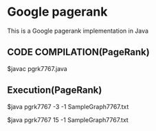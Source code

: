# Google pagerank #
This is a Google pagerank implementation in Java
## CODE COMPILATION(PageRank)

$javac pgrk7767.java

## Execution(PageRank)

$java pgrk7767 -3  -1 SampleGraph7767.txt

$java pgrk7767 15  -1 SampleGraph7767.txt
